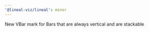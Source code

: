 ```yaml
---
'@lineal-viz/lineal': minor
---
```


New VBar mark for Bars that are always vertical and are stackable
